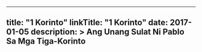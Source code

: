 
---
title: "1 Korinto"
linkTitle: "1 Korinto"
date: 2017-01-05
description: >
  Ang Unang Sulat Ni Pablo Sa Mga Tiga-Korinto
---
